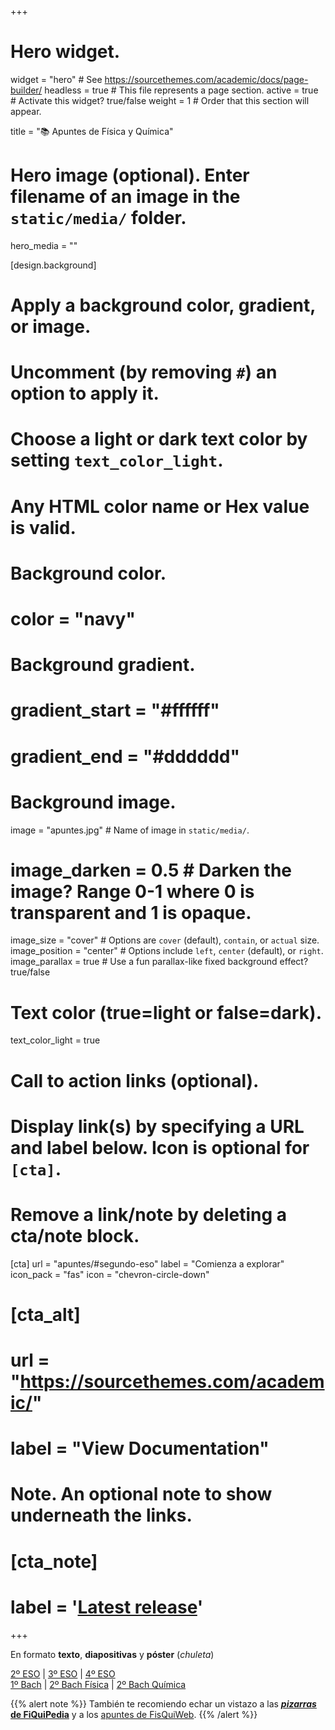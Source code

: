 +++
# Hero widget.
widget = "hero"  # See https://sourcethemes.com/academic/docs/page-builder/
headless = true  # This file represents a page section.
active = true  # Activate this widget? true/false
weight = 1  # Order that this section will appear.

title = "📚 Apuntes de Física y Química"

# Hero image (optional). Enter filename of an image in the `static/media/` folder.
hero_media = ""

[design.background]
  # Apply a background color, gradient, or image.
  #   Uncomment (by removing `#`) an option to apply it.
  #   Choose a light or dark text color by setting `text_color_light`.
  #   Any HTML color name or Hex value is valid.

  # Background color.
  # color = "navy"
  
  # Background gradient.
  # gradient_start = "#ffffff"
  # gradient_end = "#dddddd"
  
  # Background image.
  image = "apuntes.jpg"  # Name of image in `static/media/`.
  # image_darken = 0.5  # Darken the image? Range 0-1 where 0 is transparent and 1 is opaque.
  image_size = "cover"  #  Options are `cover` (default), `contain`, or `actual` size.
  image_position = "center"  # Options include `left`, `center` (default), or `right`.
  image_parallax = true  # Use a fun parallax-like fixed background effect? true/false
  
  # Text color (true=light or false=dark).
  text_color_light = true

# Call to action links (optional).
#   Display link(s) by specifying a URL and label below. Icon is optional for `[cta]`.
#   Remove a link/note by deleting a cta/note block.
[cta]
  url = "apuntes/#segundo-eso"
  label = "Comienza a explorar"
  icon_pack = "fas"
  icon = "chevron-circle-down"
  
# [cta_alt]
  # url = "https://sourcethemes.com/academic/"
  # label = "View Documentation"

# Note. An optional note to show underneath the links.
# [cta_note]
  # label = '<a class="js-github-release" href="https://sourcethemes.com/academic/updates" data-repo="gcushen/hugo-academic">Latest release<!-- V --></a>'
+++

En formato **texto**, **diapositivas** y **póster** (_chuleta_)

[2º ESO](#segundo-eso) | [3º ESO](#tercero-eso) | [4º ESO](#cuarto-eso) <br> [1º Bach](#primero-bach) | [2º Bach Física](#segundo-bach-fisica) | [2º Bach Química](#segundo-bach-quimica)

{{% alert note %}}
También te recomiendo echar un vistazo a las [***pizarras* de FiQuiPedia**](http://www.fiquipedia.es/home/recursos/docencia-contenidos-fisica-y-quimica-por-nivel/pizarras-fisica-y-quimica-por-nivel) y a los [apuntes de FisQuiWeb](https://fisquiweb.es/Apuntes/apuntes.htm).
{{% /alert %}}